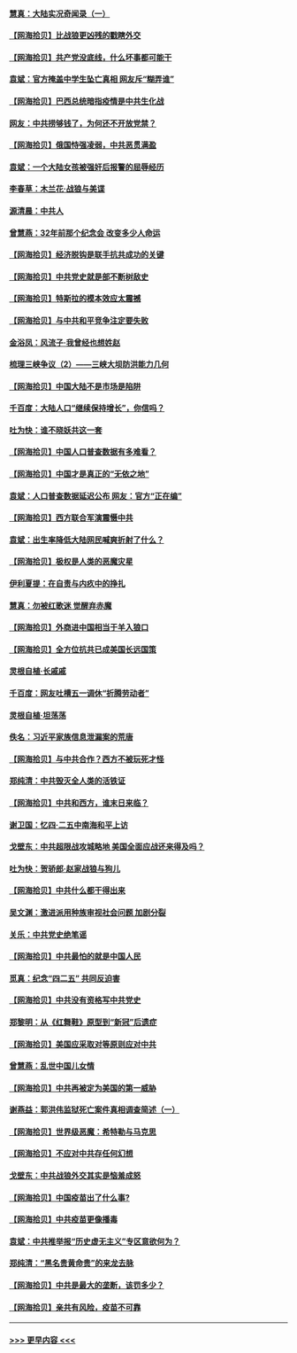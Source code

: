 #### [慧真：大陆实况奇闻录（一）](../pages/nsc993/n12945811.md?t=05140202) 
#### [【网海拾贝】比战狼更凶残的戳瞎外交](../pages/nsc993/n12945717.md?t=05140202) 
#### [【网海拾贝】共产党没底线，什么坏事都可能干](../pages/nsc993/n12942090.md?t=05140202) 
#### [袁斌：官方掩盖中学生坠亡真相 网友斥“糊弄谁”](../pages/nsc993/n12942029.md?t=05140202) 
#### [【网海拾贝】巴西总统暗指疫情是中共生化战](../pages/nsc993/n12938999.md?t=05140202) 
#### [网友：中共捞够钱了，为何还不开放党禁？](../pages/nsc993/n12938952.md?t=05140202) 
#### [【网海拾贝】俄国恃强凌弱，中共恶贯满盈](../pages/nsc993/n12936626.md?t=05140202) 
#### [袁斌：一个大陆女孩被强奸后报警的屈辱经历](../pages/nsc993/n12936547.md?t=05140202) 
#### [李春草：木兰花·战狼与美谍](../pages/nsc993/n12935995.md?t=05140202) 
#### [源清晨：中共人](../pages/nsc993/n12935589.md?t=05140202) 
#### [曾慧燕：32年前那个纪念会 改变多少人命运](../pages/nsc993/n12934233.md?t=05140202) 
#### [【网海拾贝】经济脱钩是联手抗共成功的关键](../pages/nsc993/n12934176.md?t=05140202) 
#### [【网海拾贝】中共党史就是部不断树敌史](../pages/nsc993/n12932844.md?t=05140202) 
#### [【网海拾贝】特斯拉的模本效应太震撼](../pages/nsc993/n12925626.md?t=05140202) 
#### [【网海拾贝】与中共和平竞争注定要失败](../pages/nsc993/n12923326.md?t=05140202) 
#### [金浴凤：风流子‧我曾经也想姓赵](../pages/nsc993/n12920911.md?t=05140202) 
#### [梳理三峡争议（2）——三峡大坝防洪能力几何](../pages/nsc993/n12920173.md?t=05140202) 
#### [【网海拾贝】中国大陆不是市场是陷阱](../pages/nsc993/n12920143.md?t=05140202) 
#### [千百度：大陆人口“继续保持增长”，你信吗？](../pages/nsc993/n12918946.md?t=05140202) 
#### [吐为快：谁不晓妖共这一套](../pages/nsc993/n12918941.md?t=05140202) 
#### [【网海拾贝】中国人口普查数据有多难看？](../pages/nsc993/n12917822.md?t=05140202) 
#### [【网海拾贝】中国才是真正的“无依之地”](../pages/nsc993/n12915845.md?t=05140202) 
#### [袁斌：人口普查数据延迟公布 网友：官方“正在编”](../pages/nsc993/n12915748.md?t=05140202) 
#### [【网海拾贝】西方联合军演震慑中共](../pages/nsc993/n12913466.md?t=05140202) 
#### [袁斌：出生率降低大陆网民喊爽折射了什么？](../pages/nsc993/n12913365.md?t=05140202) 
#### [【网海拾贝】极权是人类的恶魔灾星](../pages/nsc993/n12910697.md?t=05140202) 
#### [伊利夏提：在自责与内疚中的挣扎](../pages/nsc993/n12910493.md?t=05140202) 
#### [慧真：勿被红歌迷 觉醒弃赤魔](../pages/nsc993/n12910485.md?t=05140202) 
#### [【网海拾贝】外商进中国相当于羊入狼口](../pages/nsc993/n12908274.md?t=05140202) 
#### [【网海拾贝】全方位抗共已成美国长远国策](../pages/nsc993/n12906878.md?t=05140202) 
#### [灵根自植‧长戚戚](../pages/nsc993/n12905585.md?t=05140202) 
#### [千百度：网友吐槽五一调休“折腾劳动者”](../pages/nsc993/n12905934.md?t=05140202) 
#### [灵根自植‧坦荡荡](../pages/nsc993/n12905562.md?t=05140202) 
#### [佚名：习近平家族信息泄漏案的荒唐](../pages/nsc993/n12904705.md?t=05140202) 
#### [【网海拾贝】与中共合作？西方不被玩死才怪](../pages/nsc993/n12903873.md?t=05140202) 
#### [郑纯清：中共毁灭全人类的活铁证](../pages/nsc993/n12903785.md?t=05140202) 
#### [【网海拾贝】中共和西方，谁末日来临？](../pages/nsc993/n12903482.md?t=05140202) 
#### [谢卫国：忆四‧二五中南海和平上访](../pages/nsc993/n12902192.md?t=05140202) 
#### [戈壁东：中共超限战攻城略地 美国全面应战还来得及吗？](../pages/nsc993/n12902297.md?t=05140202) 
#### [吐为快：贺骄郎‧赵家战狼与狗儿](../pages/nsc993/n12902280.md?t=05140202) 
#### [【网海拾贝】中共什么都干得出来](../pages/nsc993/n12897500.md?t=05140202) 
#### [吴文渊：激进派用种族审视社会问题 加剧分裂](../pages/nsc993/n12893881.md?t=05140202) 
#### [关乐：中共党史绝笔谣](../pages/nsc993/n12897270.md?t=05140202) 
#### [【网海拾贝】中共最怕的就是中国人民](../pages/nsc993/n12894705.md?t=05140202) 
#### [觅真：纪念“四二五” 共同反迫害](../pages/nsc993/n12894553.md?t=05140202) 
#### [【网海拾贝】中共没有资格写中共党史](../pages/nsc993/n12892231.md?t=05140202) 
#### [郑黎明：从《红舞鞋》原型到“新冠”后遗症](../pages/nsc993/n12890469.md?t=05140202) 
#### [【网海拾贝】美国应采取对等原则应对中共](../pages/nsc993/n12889176.md?t=05140202) 
#### [曾慧燕：乱世中国儿女情](../pages/nsc993/n12887931.md?t=05140202) 
#### [【网海拾贝】中共再被定为美国的第一威胁](../pages/nsc993/n12887580.md?t=05140202) 
#### [谢燕益：郭洪伟监狱死亡案件真相调查简述（一）](../pages/nsc993/n12885648.md?t=05140202) 
#### [【网海拾贝】世界级恶魔：希特勒与马克思](../pages/nsc993/n12884062.md?t=05140202) 
#### [【网海拾贝】不应对中共存任何幻想](../pages/nsc993/n12881460.md?t=05140202) 
#### [戈壁东：中共战狼外交其实是恼羞成怒](../pages/nsc993/n12880392.md?t=05140202) 
#### [【网海拾贝】中国疫苗出了什么事?](../pages/nsc993/n12879124.md?t=05140202) 
#### [【网海拾贝】中共疫苗更像播毒](../pages/nsc993/n12876631.md?t=05140202) 
#### [袁斌：中共推举报“历史虚无主义”专区意欲何为？](../pages/nsc993/n12876530.md?t=05140202) 
#### [郑纯清：“黑名贵黄命贵”的来龙去脉](../pages/nsc993/n12875589.md?t=05140202) 
#### [【网海拾贝】中共是最大的垄断，该罚多少？](../pages/nsc993/n12874006.md?t=05140202) 
#### [【网海拾贝】亲共有风险，疫苗不可靠](../pages/nsc993/n12872224.md?t=05140202) 

----
#### [ >>> 更早内容 <<< ](../indexes/nsc993-earlier.md)
